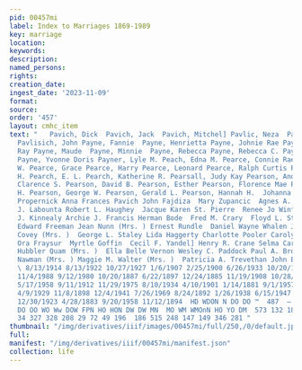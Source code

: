```yaml
---
pid: 00457mi
label: Index to Marriages 1869-1989
key: marriage
location: 
keywords: 
description: 
named_persons: 
rights: 
creation_date: 
ingest_date: '2023-11-09'
format: 
source: 
order: '457'
layout: cmhc_item
text: "   Pavich, Dick  Pavich, Jack  Pavich, Mitchel] Pavlic, Neza  Pavlin, Joseph
  Pavlisich, John Payne, Fannie  Payne, Henrietta Payne, Johnie Rae Payne, Johnie
  Ray Payne, Maude  Payne, Minnie  Payne, Rebecca Payne, Rebecca C. Payne, S. Elizabeth
  Payne, Yvonne Doris Payner, Lyle M. Peach, Edna M. Pearce, Connie Rae Pearce, Curtis
  W. Pearce, Grace Pearce, Harry Pearce, Leonard Pearce, Ralph Curtis Pearce, Richard
  H. Pearch, E. L. Pearch, Katherine R. Pearsall, Judy Kay Pearson, Andrew Pearson,
  Clarence S. Pearson, David B. Pearson, Esther Pearson, Florence Mae Pearson, George
  H. Pearson, George W. Pearson, Gerald L. Pearson, Hannah H.  Johanna Gornick Mary
  Propernick Anna Frances Pavich John Fajdiza  Mary Zupancic  Agnes A. Russ Arthur
  J. Labounta Robert L. Haughey  Jacque Karen St. Pierre  Renee Jo Winfrey Edward
  J. Kinnealy Archie J. Francis Herman Bode  Fred M. Crary  Floyd L. Stayner James
  Edward Freeman Jean Nunn (Mrs. ) Ernest Rundle  Daniel Wayne Whalen Jr. Minnie E.
  Covey (Mrs. )  George L. Staley Lida Haggerty Charlotte Pooler Carolyn Marie Smith
  Ora Fraysur  Myrtle Goffin  Cecil F. Yandel] Henry R. Crane Selma Carlson  Helen
  Hubbler Quam (Mrs. )  Ella Belle Vernon Wesley C. Paddock Paul A. Brown  Alice Paddock
  Nawman (Mrs. ) Maggie M. Walter (Mrs. )  Patricia A. Trevethan John E. Crook  447
  \ 8/13/1914 8/13/1922 10/27/1927 1/6/1907 2/25/1900 6/26/1933 10/20/1880 3/1/1891
  11/4/1988 9/12/1980 10/20/1887 6/22/1897 12/24/1885 11/19/1908 10/28/1944 10/19/1952
  5/17/1958 9/11/1912 11/29/1975 8/10/1934 4/10/1901 1/14/1881 9/1/1957 9/14/1957
  4/9/1929 11/8/1898 12/4/1941 7/26/1969 8/24/1892 1/26/1938 6/15/1947 5/15/1912 3/20/1952
  12/30/1923 4/28/1883 9/20/1958 11/12/1894  HD WDON N DO DO ™  487  — _ e WwW Ons
  DO OO WO Ww DOW FPN HO HON DW DW MN  MO WM WMOnN HO YO DM  573 132 189 369  145
  34 327 328 208 29 72 49 196  186 515 248 147 149 346 281 "
thumbnail: "/img/derivatives/iiif/images/00457mi/full/250,/0/default.jpg"
full: 
manifest: "/img/derivatives/iiif/00457mi/manifest.json"
collection: life
---
```

